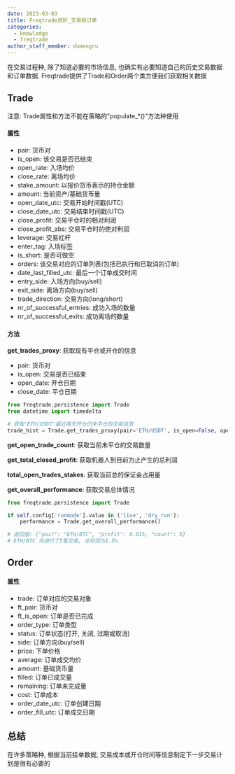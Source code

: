 ```yaml
---
date: 2023-03-03
title: Freqtrade进阶_交易和订单
categories:
  - knowledge
  - freqtrade
author_staff_member: dumengru
---
```


在交易过程种, 除了知道必要的市场信息, 也确实有必要知道自己的历史交易数据和订单数据. Freqtrade提供了Trade和Order两个类方便我们获取相关数据

## Trade

注意: Trade属性和方法不能在策略的"populate_*()"方法种使用

#### 属性

- pair: 货币对
- is_open: 该交易是否已结束
- open_rate: 入场均价
- close_rate: 离场均价
- stake_amount: 以报价货币表示的持仓金额
- amount: 当前资产/基础货币量
- open_date_utc: 交易开始时间戳(UTC)
- close_date_utc: 交易结束时间戳(UTC)
- close_profit: 交易平仓时的相对利润
- close_profit_abs: 交易平仓时的绝对利润
- leverage: 交易杠杆
- enter_tag: 入场标签
- is_short: 是否可做空
- orders: 该交易对应的订单列表(包括已执行和已取消的订单)
- date_last_filled_utc: 最后一个订单成交时间
- entry_side: 入场方向(buy/sell)
- exit_side: 离场方向(buy/sell)
- trade_direction: 交易方向(long/short)
- nr_of_successful_entries: 成功入场的数量
- nr_of_successful_exits: 成功离场的数量

#### 方法

**get_trades_proxy**: 获取现有平仓或开仓的信息

- pair: 货币对
- is_open: 交易是否已结束
- open_date: 开仓日期
- close_date: 平仓日期

```python
from freqtrade.persistence import Trade
from datetime import timedelta

# 获取"ETH/USDT"最近两天开仓仍未平仓的交易信息
trade_hist = Trade.get_trades_proxy(pair='ETH/USDT', is_open=False, open_date=current_date - timedelta(days=2))
```

**get_open_trade_count**: 获取当前未平仓的交易数量

**get_total_closed_profit**: 获取机器人到目前为止产生的总利润

**total_open_trades_stakes**: 获取当前总的保证金占用量

**get_overall_performance**: 获取交易总体情况

```python
from freqtrade.persistence import Trade

if self.config['runmode'].value in ('live', 'dry_run'):
    performance = Trade.get_overall_performance()

# 返回值: {"pair": "ETH/BTC", "profit": 0.015, "count": 5}
# ETH/BTC 共进行了5笔交易, 总利润为1.5%
```

## Order

#### 属性

- trade: 订单对应的交易对象
- ft_pair: 货币对
- ft_is_open: 订单是否已完成
- order_type: 订单类型
- status: 订单状态(打开, 关闭, 过期或取消)
- side: 订单方向(buy/sell)
- price: 下单价格
- average: 订单成交均价
- amount: 基础货币量
- filled: 订单已成交量
- remaining: 订单未完成量
- cost: 订单成本
- order_date_utc: 订单创建日期
- order_fill_utc: 订单成交日期

## 总结

在许多策略种, 根据当前挂单数据, 交易成本或开仓时间等信息制定下一步交易计划是很有必要的
